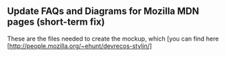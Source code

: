 ## Update FAQs and Diagrams for Mozilla MDN pages (short-term fix)

These are the files needed to create the mockup, which [you can find here [http://people.mozilla.org/~ehunt/devrecos-stylin/]


